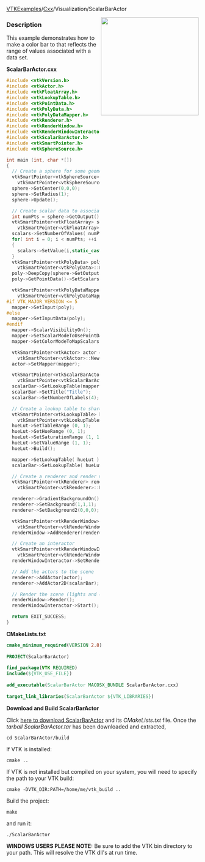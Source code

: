[VTKExamples](Home)/[Cxx](Cxx)/Visualization/ScalarBarActor

<img align="right" src="https://github.com/lorensen/VTKExamples/raw/master/Testing/Baseline/Visualization/TestScalarBarActor.png" width="256" />

### Description
This example demonstrates how to make a color bar to that reflects the range 
of values associated with a data set.

**ScalarBarActor.cxx**
```c++
#include <vtkVersion.h>
#include <vtkActor.h>
#include <vtkFloatArray.h>
#include <vtkLookupTable.h>
#include <vtkPointData.h>
#include <vtkPolyData.h>
#include <vtkPolyDataMapper.h>
#include <vtkRenderer.h>
#include <vtkRenderWindow.h>
#include <vtkRenderWindowInteractor.h>
#include <vtkScalarBarActor.h>
#include <vtkSmartPointer.h>
#include <vtkSphereSource.h>

int main (int, char *[])
{
  // Create a sphere for some geometry
  vtkSmartPointer<vtkSphereSource> sphere =
    vtkSmartPointer<vtkSphereSource>::New();
  sphere->SetCenter(0,0,0);
  sphere->SetRadius(1);
  sphere->Update();

  // Create scalar data to associate with the vertices of the sphere
  int numPts = sphere->GetOutput()->GetPoints()->GetNumberOfPoints();
  vtkSmartPointer<vtkFloatArray> scalars =
    vtkSmartPointer<vtkFloatArray>::New();
  scalars->SetNumberOfValues( numPts );
  for( int i = 0; i < numPts; ++i )
  {
    scalars->SetValue(i,static_cast<float>(i)/numPts);
  }
  vtkSmartPointer<vtkPolyData> poly =
    vtkSmartPointer<vtkPolyData>::New();
  poly->DeepCopy(sphere->GetOutput());
  poly->GetPointData()->SetScalars(scalars);

  vtkSmartPointer<vtkPolyDataMapper> mapper =
    vtkSmartPointer<vtkPolyDataMapper>::New();
#if VTK_MAJOR_VERSION <= 5
  mapper->SetInput(poly);
#else
  mapper->SetInputData(poly);
#endif
  mapper->ScalarVisibilityOn();
  mapper->SetScalarModeToUsePointData();
  mapper->SetColorModeToMapScalars();

  vtkSmartPointer<vtkActor> actor =
    vtkSmartPointer<vtkActor>::New();
  actor->SetMapper(mapper);

  vtkSmartPointer<vtkScalarBarActor> scalarBar =
    vtkSmartPointer<vtkScalarBarActor>::New();
  scalarBar->SetLookupTable(mapper->GetLookupTable());
  scalarBar->SetTitle("Title");
  scalarBar->SetNumberOfLabels(4);

  // Create a lookup table to share between the mapper and the scalarbar
  vtkSmartPointer<vtkLookupTable> hueLut =
    vtkSmartPointer<vtkLookupTable>::New();
  hueLut->SetTableRange (0, 1);
  hueLut->SetHueRange (0, 1);
  hueLut->SetSaturationRange (1, 1);
  hueLut->SetValueRange (1, 1);
  hueLut->Build();

  mapper->SetLookupTable( hueLut );
  scalarBar->SetLookupTable( hueLut );

  // Create a renderer and render window
  vtkSmartPointer<vtkRenderer> renderer =
    vtkSmartPointer<vtkRenderer>::New();

  renderer->GradientBackgroundOn();
  renderer->SetBackground(1,1,1);
  renderer->SetBackground2(0,0,0);

  vtkSmartPointer<vtkRenderWindow> renderWindow =
    vtkSmartPointer<vtkRenderWindow>::New();
  renderWindow->AddRenderer(renderer);

  // Create an interactor
  vtkSmartPointer<vtkRenderWindowInteractor> renderWindowInteractor =
    vtkSmartPointer<vtkRenderWindowInteractor>::New();
  renderWindowInteractor->SetRenderWindow(renderWindow);

  // Add the actors to the scene
  renderer->AddActor(actor);
  renderer->AddActor2D(scalarBar);

  // Render the scene (lights and cameras are created automatically)
  renderWindow->Render();
  renderWindowInteractor->Start();

  return EXIT_SUCCESS;
}
```
**CMakeLists.txt**
```cmake
cmake_minimum_required(VERSION 2.8)
 
PROJECT(ScalarBarActor)
 
find_package(VTK REQUIRED)
include(${VTK_USE_FILE})
 
add_executable(ScalarBarActor MACOSX_BUNDLE ScalarBarActor.cxx)
 
target_link_libraries(ScalarBarActor ${VTK_LIBRARIES})
```

**Download and Build ScalarBarActor**

Click [here to download ScalarBarActor](https://github.com/lorensen/VTKWikiExamplesTarballs/raw/master/ScalarBarActor.tar) and its *CMakeLists.txt* file.
Once the *tarball ScalarBarActor.tar* has been downloaded and extracted,
```
cd ScalarBarActor/build 
```
If VTK is installed:
```
cmake ..
```
If VTK is not installed but compiled on your system, you will need to specify the path to your VTK build:
```
cmake -DVTK_DIR:PATH=/home/me/vtk_build ..
```
Build the project:
```
make
```
and run it:
```
./ScalarBarActor
```
**WINDOWS USERS PLEASE NOTE:** Be sure to add the VTK bin directory to your path. This will resolve the VTK dll's at run time.

